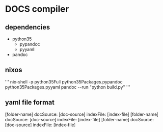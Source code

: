 # DOCS compiler

## dependencies

+ python35
  * pypandoc
  * pyyaml
+ pandoc

## nixos
'''
nix-shell -p python35Full python35Packages.pypandoc python35Packages.pyyaml pandoc --run "python build.py"
'''

## yaml file format
[folder-name]
  docSource: [doc-source]
  indexFile: [index-file]
[folder-name]
  docSource: [doc-source]
  indexFile: [index-file]
[folder-name]
  docSource: [doc-source]
  indexFile: [index-file]
